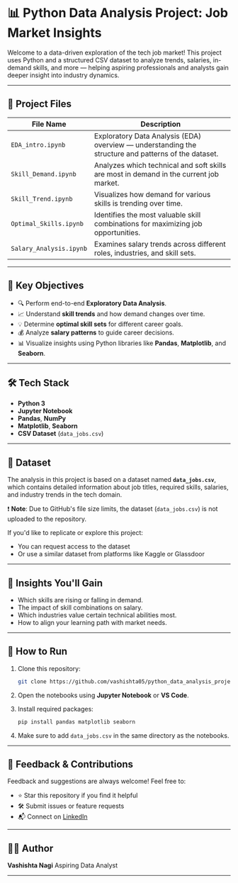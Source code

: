 # 📊 Python Data Analysis Project: Job Market Insights

Welcome to a data-driven exploration of the tech job market! This project uses Python and a structured CSV dataset to analyze trends, salaries, in-demand skills, and more — helping aspiring professionals and analysts gain deeper insight into industry dynamics.

---

## 📁 Project Files

| File Name              | Description |
|------------------------|-------------|
| `EDA_intro.ipynb`      | Exploratory Data Analysis (EDA) overview — understanding the structure and patterns of the dataset. |
| `Skill_Demand.ipynb`   | Analyzes which technical and soft skills are most in demand in the current job market. |
| `Skill_Trend.ipynb`    | Visualizes how demand for various skills is trending over time. |
| `Optimal_Skills.ipynb` | Identifies the most valuable skill combinations for maximizing job opportunities. |
| `Salary_Analysis.ipynb`| Examines salary trends across different roles, industries, and skill sets. |

---

## 📌 Key Objectives

- 🔍 Perform end-to-end **Exploratory Data Analysis**.
- 📈 Understand **skill trends** and how demand changes over time.
- 💡 Determine **optimal skill sets** for different career goals.
- 💰 Analyze **salary patterns** to guide career decisions.
- 📊 Visualize insights using Python libraries like **Pandas**, **Matplotlib**, and **Seaborn**.

---

## 🛠️ Tech Stack

- **Python 3**
- **Jupyter Notebook**
- **Pandas**, **NumPy**
- **Matplotlib**, **Seaborn**
- **CSV Dataset** (`data_jobs.csv`)

---

## 📂 Dataset

The analysis in this project is based on a dataset named **`data_jobs.csv`**, which contains detailed information about job titles, required skills, salaries, and industry trends in the tech domain.

❗ **Note**: Due to GitHub's file size limits, the dataset (`data_jobs.csv`) is not uploaded to the repository.

If you'd like to replicate or explore this project:

- You can request access to the dataset
- Or use a similar dataset from platforms like Kaggle or Glassdoor

---

## 🧠 Insights You'll Gain

- Which skills are rising or falling in demand.
- The impact of skill combinations on salary.
- Which industries value certain technical abilities most.
- How to align your learning path with market needs.

---

## 🚀 How to Run

1. Clone this repository:
   ```bash
   git clone https://github.com/vashishta05/python_data_analysis_project.git
   ````

2. Open the notebooks using **Jupyter Notebook** or **VS Code**.
3. Install required packages:

   ```bash
   pip install pandas matplotlib seaborn
   ```
4. Make sure to add `data_jobs.csv` in the same directory as the notebooks.

---

## 💬 Feedback & Contributions

Feedback and suggestions are always welcome! Feel free to:

* ⭐ Star this repository if you find it helpful
* 🛠 Submit issues or feature requests
* 📬 Connect on [LinkedIn](https://www.linkedin.com/in/vashishta-nagi-0b82aa271/)

---

## 👩‍💻 Author

**Vashishta Nagi**
Aspiring Data Analyst

---

